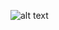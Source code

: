 ![alt text](https://cdn.discordapp.com/attachments/1070016828484636722/1090006999581872228/Screenshot_2023-03-27_at_1.18.11_PM.png)

